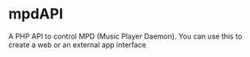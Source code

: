 mpdAPI
======

A PHP API to control MPD (Music Player Daemon). You can use this to create a web or an external app interface
